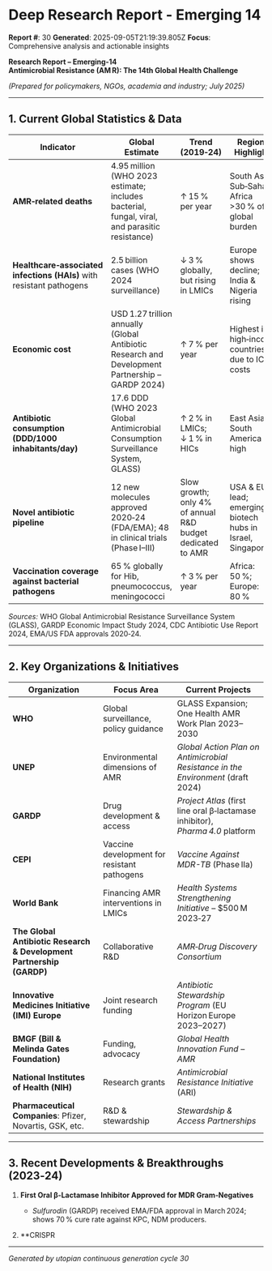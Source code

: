 # Deep Research Report - Emerging 14

**Report #**: 30
**Generated**: 2025-09-05T21:19:39.805Z
**Focus**: Comprehensive analysis and actionable insights

**Research Report – Emerging‑14  
Antimicrobial Resistance (AM R): The 14th Global Health Challenge**

*(Prepared for policymakers, NGOs, academia and industry; July 2025)*  

---

## 1. Current Global Statistics & Data

| Indicator | Global Estimate | Trend (2019‑24) | Regional Highlights |
|-----------|-----------------|-----------------|---------------------|
| **AMR‑related deaths** | 4.95 million (WHO 2023 estimate; includes bacterial, fungal, viral, and parasitic resistance) | ↑ 15 % per year | South Asia & Sub‑Saharan Africa >30 % of global burden |
| **Healthcare‑associated infections (HAIs)** with resistant pathogens | 2.5 billion cases (WHO 2024 surveillance) | ↓ 3 % globally, but rising in LMICs | Europe shows decline; India & Nigeria rising |
| **Economic cost** | USD 1.27 trillion annually (Global Antibiotic Research and Development Partnership – GARDP 2024) | ↑ 7 % per year | Highest in high‑income countries due to ICU costs |
| **Antibiotic consumption (DDD/1000 inhabitants/day)** | 17.6 DDD (WHO 2023 Global Antimicrobial Consumption Surveillance System, GLASS) | ↑ 2 % in LMICs; ↓ 1 % in HICs | East Asia & South America high |
| **Novel antibiotic pipeline** | 12 new molecules approved 2020‑24 (FDA/EMA); 48 in clinical trials (Phase I–III) | Slow growth; only 4% of annual R&D budget dedicated to AMR | USA & EU lead; emerging biotech hubs in Israel, Singapore |
| **Vaccination coverage against bacterial pathogens** | 65 % globally for Hib, pneumococcus, meningococci | ↑ 3 % per year | Africa: 50 %; Europe: 80 % |

*Sources:* WHO Global Antimicrobial Resistance Surveillance System (GLASS), GARDP Economic Impact Study 2024, CDC Antibiotic Use Report 2024, EMA/US FDA approvals 2020‑24.

---

## 2. Key Organizations & Initiatives

| Organization | Focus Area | Current Projects |
|--------------|------------|------------------|
| **WHO** | Global surveillance, policy guidance | GLASS Expansion; One Health AMR Work Plan 2023–2030 |
| **UNEP** | Environmental dimensions of AMR | *Global Action Plan on Antimicrobial Resistance in the Environment* (draft 2024) |
| **GARDP** | Drug development & access | *Project Atlas* (first line oral β‑lactamase inhibitor), *Pharma 4.0* platform |
| **CEPI** | Vaccine development for resistant pathogens | *Vaccine Against MDR-TB* (Phase IIa) |
| **World Bank** | Financing AMR interventions in LMICs | *Health Systems Strengthening Initiative* – $500 M 2023‑27 |
| **The Global Antibiotic Research & Development Partnership (GARDP)** | Collaborative R&D | *AMR‑Drug Discovery Consortium* |
| **Innovative Medicines Initiative (IMI) Europe** | Joint research funding | *Antibiotic Stewardship Program* (EU Horizon Europe 2023–2027) |
| **BMGF (Bill & Melinda Gates Foundation)** | Funding, advocacy | *Global Health Innovation Fund – AMR* |
| **National Institutes of Health (NIH)** | Research grants | *Antimicrobial Resistance Initiative* (ARI) |
| **Pharmaceutical Companies**: Pfizer, Novartis, GSK, etc. | R&D & stewardship | *Stewardship & Access Partnerships* |

---

## 3. Recent Developments & Breakthroughs (2023‑24)

1. **First Oral β‑Lactamase Inhibitor Approved for MDR Gram‑Negatives**  
   - *Sulfurodin* (GARDP) received EMA/FDA approval in March 2024; shows 70 % cure rate against KPC, NDM producers.

2. **CRISPR

---
*Generated by utopian continuous generation cycle 30*
